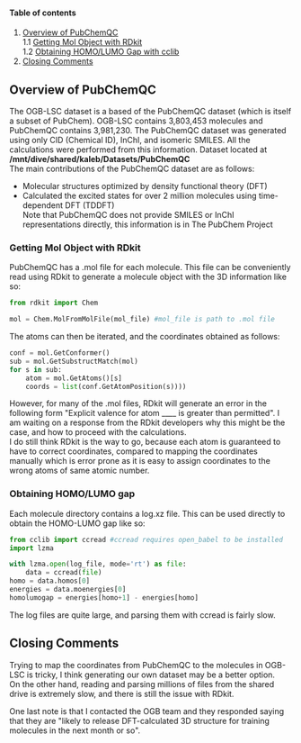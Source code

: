 #### Table of contents
1. [Overview of PubChemQC](#1)  
    1.1 [Getting Mol Object with RDkit](#1.1)  
    1.2 [Obtaining HOMO/LUMO Gap with cclib](#1.2)  
2. [Closing Comments](#2)

## Overview of PubChemQC  <a id="1"></a>
The OGB-LSC dataset is a based of the PubChemQC dataset (which is itself a subset of PubChem). OGB-LSC contains 3,803,453 molecules and PubChemQC contains 3,981,230. The PubChemQC dataset was generated using only CID (Chemical ID), InChI, and isomeric SMILES. All the calculations were performed from this information. Dataset located at **/mnt/dive/shared/kaleb/Datasets/PubChemQC**  
The main contributions of the PubChemQC dataset are as follows:  
* Molecular structures optimized by density functional theory (DFT)
* Calculated the excited states for over 2 million molecules using time-dependent DFT (TDDFT)  
Note that PubChemQC does not provide SMILES or InChI representations directly, this information is in The PubChem Project

### Getting Mol Object with RDkit <a id="1.1"></a>
PubChemQC has a .mol file for each molecule. This file can be conveniently read using RDkit to generate a molecule object with the 3D information like so:
```py
from rdkit import Chem

mol = Chem.MolFromMolFile(mol_file) #mol_file is path to .mol file
```
The atoms can then be iterated, and the coordinates obtained as follows:
```py
conf = mol.GetConformer()
sub = mol.GetSubstructMatch(mol)
for s in sub:
    atom = mol.GetAtoms()[s]
    coords = list(conf.GetAtomPosition(s))))
```
However, for many of the .mol files, RDkit will generate an error in the following form "Explicit valence for atom \_\_\_\_ is greater than permitted". I am waiting on a response from the RDkit developers why this might be the case, and how to proceed with the calculations.  
I do still think RDkit is the way to go, because each atom is guaranteed to have to correct coordinates, compared to mapping the coordinates manually which is error prone as it is easy to assign coordinates to the wrong atoms of same atomic number.

### Obtaining HOMO/LUMO gap <a id="1.2"></a>
Each molecule directory contains a log.xz file. This can be used directly to obtain the HOMO-LUMO gap like so:
```py
from cclib import ccread #ccread requires open_babel to be installed
import lzma

with lzma.open(log_file, mode='rt') as file:
    data = ccread(file)
homo = data.homos[0]
energies = data.moenergies[0]
homolumogap = energies[homo+1] - energies[homo]
```
The log files are quite large, and parsing them with ccread is fairly slow.

## Closing Comments  <a id="2"></a>
Trying to map the coordinates from PubChemQC to the molecules in OGB-LSC is tricky, I think generating our own dataset may be a better option.  
On the other hand, reading and parsing millions of files from the shared drive is extremely slow, and there is still the issue with RDkit.

One last note is that I contacted the OGB team and they responded saying that they are "likely to release DFT-calculated 3D structure for training molecules in the next month or so".